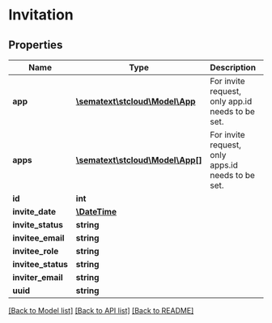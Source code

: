 # Invitation

## Properties
Name | Type | Description | Notes
------------ | ------------- | ------------- | -------------
**app** | [**\sematext\stcloud\Model\App**](App.md) | For invite request, only app.id needs to be set. | [optional]
**apps** | [**\sematext\stcloud\Model\App[]**](App.md) | For invite request, only apps.id needs to be set. | [optional]
**id** | **int** |  | [optional]
**invite_date** | [**\DateTime**](\DateTime.md) |  | [optional]
**invite_status** | **string** |  | [optional]
**invitee_email** | **string** |  | [optional]
**invitee_role** | **string** |  | [optional]
**invitee_status** | **string** |  | [optional]
**inviter_email** | **string** |  | [optional]
**uuid** | **string** |  | [optional]

[[Back to Model list]](../README.md#documentation-for-models) [[Back to API list]](../README.md#documentation-for-api-endpoints) [[Back to README]](../README.md)
